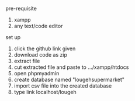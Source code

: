 pre-requisite
1. xampp
2. any text/code editor

set up
1. click the github link given
2. download code as zip
3. extract file
4. cut extracted file and paste to .../xampp/htdocs
5. open phpmyadmin
6. create database named "lougehsupermarket"
7. import csv file into the created database
8. type link localhost/lougeh